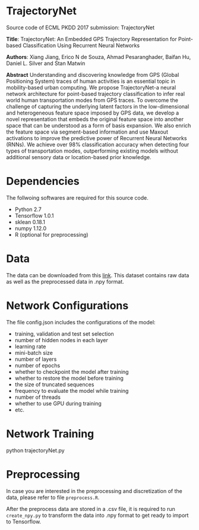 # TrajectoryNet
Source code of ECML PKDD 2017 submission: TrajectoryNet

**Title**: TrajectoryNet: An Embedded GPS Trajectory Representation for Point-based Classification Using Recurrent Neural Networks

**Authors**: Xiang Jiang, Erico N de Souza, Ahmad Pesaranghader, Baifan Hu, Daniel L. Silver and Stan Matwin

**Abstract**
Understanding and discovering knowledge from GPS (Global Positioning System) traces of human activities is an essential topic in mobility-based urban computing. We propose TrajectoryNet-a neural network architecture for point-based trajectory classification to infer real world human transportation modes from GPS traces. To overcome the challenge of capturing the underlying latent factors in the low-dimensional and heterogeneous feature space imposed by GPS data, we develop a novel representation that embeds the original feature space into another space that can be understood as a form of basis expansion.
We also enrich the feature space via segment-based information and use Maxout activations to improve the predictive power of Recurrent Neural Networks (RNNs). We achieve over 98% classification accuracy when detecting four types of transportation modes, outperforming existing models without additional sensory data or location-based prior knowledge.

# Dependencies
The follwoing softwares are required for this source code.
- Python 2.7
- Tensorflow 1.0.1
- sklean 0.18.1
- numpy 1.12.0
- R (optional for preprocessing)

# Data
The data can be downloaded from this [link](https://drive.google.com/open?id=0B_8r6OqflofXXzZheTVEc2h6Nms).
This dataset contains raw data as well as the preprocessed data in .npy format.

# Network Configurations
The file config.json includes the configurations of the model:
- training, validation and test set selection
- number of hidden nodes in each layer
- learning rate
- mini-batch size
- number of layers
- number of epochs
- whether to checkpoint the model after training
- whether to restore the model before training
- the size of truncated sequences
- frequency to evaluate the model while training
- number of threads
- whether to use GPU during training
- etc.

# Network Training
python trajectoryNet.py

# Preprocessing
In case you are interested in the preprocessing and discretization of the data, please refer to file `preprocess.R`.

After the preprocess data are stored in a .csv file, it is required to run `create_npy.py` to transform the data into .npy format to get ready to import to Tensorflow.
